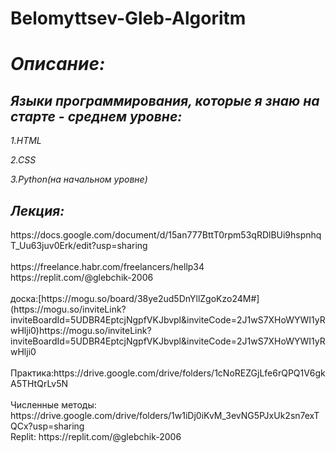 # Belomyttsev-Gleb-Algoritm
<h1><i>Описание:</i></h1><p>
<h2><i><b> Языки программирования, которые я знаю на старте - среднем уровне:</b></i></h2><p>
   <i> 1.HTML</i><p>
    <i>2.CSS</i><p>
   <i> 3.Python(на начальном уровне)</i><p>
  <h2><i><b> Лекция:</b></i></h2><p>
https://docs.google.com/document/d/15an777BttT0rpm53qRDlBUi9hspnhqT_Uu63juv0Erk/edit?usp=sharing<br>
<br>
https://freelance.habr.com/freelancers/hellp34
<br>
https://replit.com/@glebchik-2006<br>
<br>
доска:[https://mogu.so/board/38ye2ud5DnYllZgoKzo24M#](https://mogu.so/inviteLink?inviteBoardId=5UDBR4EptcjNgpfVKJbvpl&inviteCode=2J1wS7XHoWYWI1yRwHlji0)https://mogu.so/inviteLink?inviteBoardId=5UDBR4EptcjNgpfVKJbvpl&inviteCode=2J1wS7XHoWYWI1yRwHlji0<br>
<br>
Практика:https://drive.google.com/drive/folders/1cNoREZGjLfe6rQPQ1V6gkA5THtQrLv5N<br>
<br>
Численные методы: https://drive.google.com/drive/folders/1w1iDj0iKvM_3evNG5PJxUk2sn7exTQCx?usp=sharing
<br>
Replit: https://replit.com/@glebchik-2006
